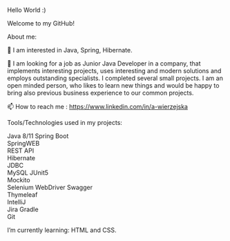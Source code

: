 Hello World :)

Welcome to my GitHub! 

About me:

👀 I am interested in Java, Spring, Hibernate. 

💞️ I am looking for a job as Junior Java Developer in a company, that implements interesting projects, uses interesting and modern solutions and employs outstanding specialists. 
I completed several small projects. I am an open minded person, who likes to learn new things and would be happy to bring also previous business experience to our common projects.

📫 How to reach me : https://www.linkedin.com/in/a-wierzejska

Tools/Technologies used in my projects:
 
 Java 8/11
 Spring Boot     
 SpringWEB     
 REST API     
 Hibernate     
 JDBC     
 MySQL
 JUnit5           
 Mockito   
 Selenium WebDriver
 Swagger          
 Thymeleaf    
 IntelliJ         
 Jira
 Gradle   
 Git  

I’m currently learning: HTML and CSS.
